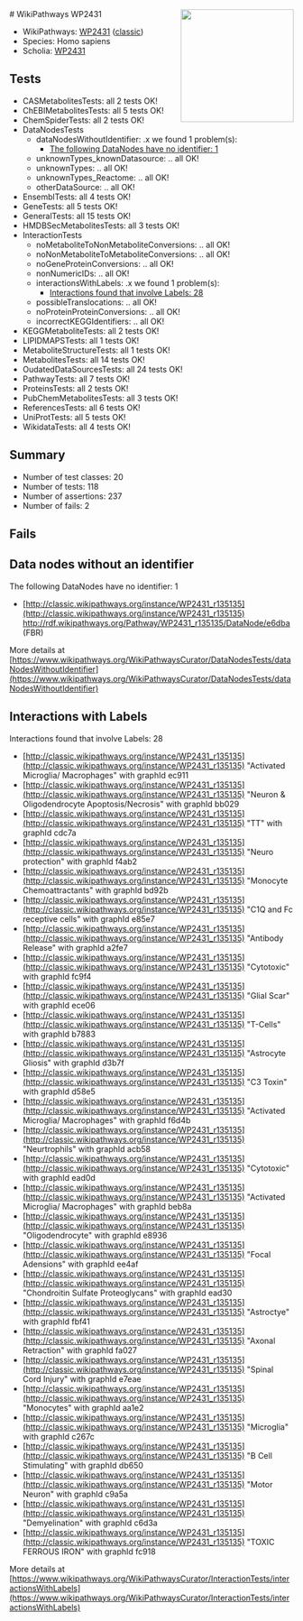 <img style="float: right; width: 200px" src="https://upload.wikimedia.org/wikipedia/commons/thumb/8/83/Wplogo_with_text_500.png/640px-Wplogo_with_text_500.png" />
# WikiPathways WP2431

* WikiPathways: [WP2431](https://wikipathways.org/pathways/WP2431) ([classic](https://classic.wikipathways.org/instance/WP2431))
* Species: Homo sapiens
* Scholia: [WP2431](https://scholia.toolforge.org/wikipathways/WP2431)
## Tests
* CASMetabolitesTests: all 2 tests OK!
* ChEBIMetabolitesTests: all 5 tests OK!
* ChemSpiderTests: all 2 tests OK!
* DataNodesTests
    * dataNodesWithoutIdentifier: .x we found 1 problem(s):
        * [The following DataNodes have no identifier: 1](#d2d32fa0)
    * unknownTypes_knownDatasource: .. all OK!
    * unknownTypes: .. all OK!
    * unknownTypes_Reactome: .. all OK!
    * otherDataSource: .. all OK!
* EnsemblTests: all 4 tests OK!
* GeneTests: all 5 tests OK!
* GeneralTests: all 15 tests OK!
* HMDBSecMetabolitesTests: all 3 tests OK!
* InteractionTests
    * noMetaboliteToNonMetaboliteConversions: .. all OK!
    * noNonMetaboliteToMetaboliteConversions: .. all OK!
    * noGeneProteinConversions: .. all OK!
    * nonNumericIDs: .. all OK!
    * interactionsWithLabels: .x we found 1 problem(s):
        * [Interactions found that involve Labels: 28](#fe97a8df)
    * possibleTranslocations: .. all OK!
    * noProteinProteinConversions: .. all OK!
    * incorrectKEGGIdentifiers: .. all OK!
* KEGGMetaboliteTests: all 2 tests OK!
* LIPIDMAPSTests: all 1 tests OK!
* MetaboliteStructureTests: all 1 tests OK!
* MetabolitesTests: all 14 tests OK!
* OudatedDataSourcesTests: all 24 tests OK!
* PathwayTests: all 7 tests OK!
* ProteinsTests: all 2 tests OK!
* PubChemMetabolitesTests: all 3 tests OK!
* ReferencesTests: all 6 tests OK!
* UniProtTests: all 5 tests OK!
* WikidataTests: all 4 tests OK!


## Summary

* Number of test classes: 20
* Number of tests: 118
* Number of assertions: 237
* Number of fails: 2

## Fails

<a name="d2d32fa0" />

## Data nodes without an identifier

The following DataNodes have no identifier: 1

* [http://classic.wikipathways.org/instance/WP2431_r135135](http://classic.wikipathways.org/instance/WP2431_r135135) http://rdf.wikipathways.org/Pathway/WP2431_r135135/DataNode/e6dba (FBR)


More details at [https://www.wikipathways.org/WikiPathwaysCurator/DataNodesTests/dataNodesWithoutIdentifier](https://www.wikipathways.org/WikiPathwaysCurator/DataNodesTests/dataNodesWithoutIdentifier)

<a name="fe97a8df" />

## Interactions with Labels

Interactions found that involve Labels: 28

* [http://classic.wikipathways.org/instance/WP2431_r135135](http://classic.wikipathways.org/instance/WP2431_r135135) "Activated Microglia/
Macrophages" with graphId ec911
* [http://classic.wikipathways.org/instance/WP2431_r135135](http://classic.wikipathways.org/instance/WP2431_r135135) "Neuron & 
Oligodendrocyte
Apoptosis/Necrosis" with graphId bb029
* [http://classic.wikipathways.org/instance/WP2431_r135135](http://classic.wikipathways.org/instance/WP2431_r135135) "TT" with graphId cdc7a
* [http://classic.wikipathways.org/instance/WP2431_r135135](http://classic.wikipathways.org/instance/WP2431_r135135) "Neuro protection" with graphId f4ab2
* [http://classic.wikipathways.org/instance/WP2431_r135135](http://classic.wikipathways.org/instance/WP2431_r135135) "Monocyte Chemoattractants" with graphId bd92b
* [http://classic.wikipathways.org/instance/WP2431_r135135](http://classic.wikipathways.org/instance/WP2431_r135135) "C1Q and Fc receptive cells" with graphId e85e7
* [http://classic.wikipathways.org/instance/WP2431_r135135](http://classic.wikipathways.org/instance/WP2431_r135135) "Antibody Release" with graphId a2fe7
* [http://classic.wikipathways.org/instance/WP2431_r135135](http://classic.wikipathways.org/instance/WP2431_r135135) "Cytotoxic" with graphId fc9f4
* [http://classic.wikipathways.org/instance/WP2431_r135135](http://classic.wikipathways.org/instance/WP2431_r135135) "Glial Scar" with graphId ece06
* [http://classic.wikipathways.org/instance/WP2431_r135135](http://classic.wikipathways.org/instance/WP2431_r135135) "T-Cells" with graphId b7883
* [http://classic.wikipathways.org/instance/WP2431_r135135](http://classic.wikipathways.org/instance/WP2431_r135135) "Astrocyte Gliosis" with graphId d3b7f
* [http://classic.wikipathways.org/instance/WP2431_r135135](http://classic.wikipathways.org/instance/WP2431_r135135) "C3 Toxin" with graphId d58e5
* [http://classic.wikipathways.org/instance/WP2431_r135135](http://classic.wikipathways.org/instance/WP2431_r135135) "Activated Microglia/
Macrophages" with graphId f6d4b
* [http://classic.wikipathways.org/instance/WP2431_r135135](http://classic.wikipathways.org/instance/WP2431_r135135) "Neurtrophils" with graphId acb58
* [http://classic.wikipathways.org/instance/WP2431_r135135](http://classic.wikipathways.org/instance/WP2431_r135135) "Cytotoxic" with graphId ead0d
* [http://classic.wikipathways.org/instance/WP2431_r135135](http://classic.wikipathways.org/instance/WP2431_r135135) "Activated Microglia/
Macrophages" with graphId beb8a
* [http://classic.wikipathways.org/instance/WP2431_r135135](http://classic.wikipathways.org/instance/WP2431_r135135) "Oligodendrocyte" with graphId e8936
* [http://classic.wikipathways.org/instance/WP2431_r135135](http://classic.wikipathways.org/instance/WP2431_r135135) "Focal Adensions" with graphId ee4af
* [http://classic.wikipathways.org/instance/WP2431_r135135](http://classic.wikipathways.org/instance/WP2431_r135135) "Chondroitin Sulfate 
Proteoglycans" with graphId ead30
* [http://classic.wikipathways.org/instance/WP2431_r135135](http://classic.wikipathways.org/instance/WP2431_r135135) "Astroctye" with graphId fbf41
* [http://classic.wikipathways.org/instance/WP2431_r135135](http://classic.wikipathways.org/instance/WP2431_r135135) "Axonal Retraction" with graphId fa027
* [http://classic.wikipathways.org/instance/WP2431_r135135](http://classic.wikipathways.org/instance/WP2431_r135135) "Spinal Cord 
Injury" with graphId e7eae
* [http://classic.wikipathways.org/instance/WP2431_r135135](http://classic.wikipathways.org/instance/WP2431_r135135) "Monocytes" with graphId aa1e2
* [http://classic.wikipathways.org/instance/WP2431_r135135](http://classic.wikipathways.org/instance/WP2431_r135135) "Microglia" with graphId c267c
* [http://classic.wikipathways.org/instance/WP2431_r135135](http://classic.wikipathways.org/instance/WP2431_r135135) "B Cell Stimulating" with graphId db650
* [http://classic.wikipathways.org/instance/WP2431_r135135](http://classic.wikipathways.org/instance/WP2431_r135135) "Motor Neuron" with graphId c9a5a
* [http://classic.wikipathways.org/instance/WP2431_r135135](http://classic.wikipathways.org/instance/WP2431_r135135) "Demyelination" with graphId c6d3a
* [http://classic.wikipathways.org/instance/WP2431_r135135](http://classic.wikipathways.org/instance/WP2431_r135135) "TOXIC FERROUS
IRON" with graphId fc918


More details at [https://www.wikipathways.org/WikiPathwaysCurator/InteractionTests/interactionsWithLabels](https://www.wikipathways.org/WikiPathwaysCurator/InteractionTests/interactionsWithLabels)

